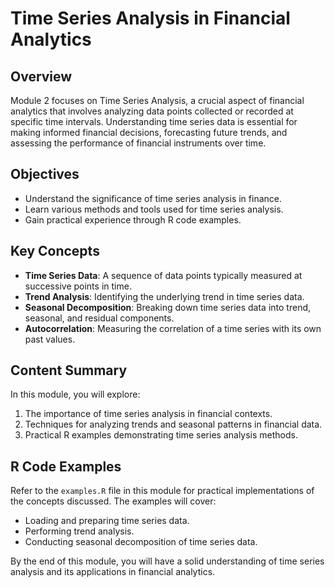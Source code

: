 # Time Series Analysis in Financial Analytics

## Overview
Module 2 focuses on Time Series Analysis, a crucial aspect of financial analytics that involves analyzing data points collected or recorded at specific time intervals. Understanding time series data is essential for making informed financial decisions, forecasting future trends, and assessing the performance of financial instruments over time.

## Objectives
- Understand the significance of time series analysis in finance.
- Learn various methods and tools used for time series analysis.
- Gain practical experience through R code examples.

## Key Concepts
- **Time Series Data**: A sequence of data points typically measured at successive points in time.
- **Trend Analysis**: Identifying the underlying trend in time series data.
- **Seasonal Decomposition**: Breaking down time series data into trend, seasonal, and residual components.
- **Autocorrelation**: Measuring the correlation of a time series with its own past values.

## Content Summary
In this module, you will explore:
1. The importance of time series analysis in financial contexts.
2. Techniques for analyzing trends and seasonal patterns in financial data.
3. Practical R examples demonstrating time series analysis methods.

## R Code Examples
Refer to the `examples.R` file in this module for practical implementations of the concepts discussed. The examples will cover:
- Loading and preparing time series data.
- Performing trend analysis.
- Conducting seasonal decomposition of time series data.

By the end of this module, you will have a solid understanding of time series analysis and its applications in financial analytics.